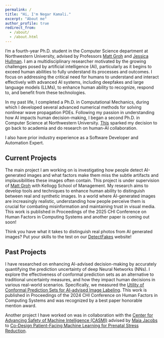 ```yaml
---
permalink: /
title: "Hi, I'm Negar Kamali."
excerpt: "About me"
author_profile: true
redirect_from: 
  - /about/
  - /about.html
---
```

I’m a fourth-year Ph.D. student in the Computer Science department at Northwestern University, advised by Professors [Matt Groh](https://mattgroh.com/) and [Jessica Hullman](http://users.eecs.northwestern.edu/~jhullman/). I am a multidisciplinary researcher motivated by the growing challenges posed by artificial intelligence (AI), particularly as it begins to exceed human abilities to fully understand its processes and outcomes. I focus on addressing the critical need for humans to understand and interact effectively with advanced AI systems, including deepfakes and large language models (LLMs), to enhance human ability to recognize, respond to, and benefit from these technologies.

In my past life, I completed a Ph.D. in Computational Mechanics, during which I developed several advanced numerical methods for solving nonlinear wave propagation PDEs. Following my passion in understanding how AI impacts human decision-making, I began a second Ph.D. in Computer Science at Northwestern University. [This](https://www.sciencedirect.com/science/article/pii/S2589004221006477) sparked my decision to go back to academia and do research on human-AI collaboration.

I also have prior industry experience as a Software Developer and Automation Expert.  

## Current Projects

The main project I am working on is investigating how people detect AI-generated images and what factors make them miss the subtle artifacts and implausibilities these images often contain. This project is under supervision of [Matt Groh](https://mattgroh.com/) with Kellogg School of Management. My research aims to develop tools and techniques to enhance human ability to distinguish between real and synthetic images. In a world where AI-generated images are increasingly realistic, understanding how people perceive them is crucial for combating misinformation and maintaining trust in visual media. This work is published in Proceedings of the 2025 CHI Conference on Human Factors in Computing Systems and another paper is coming out soon! 

Think you have what it takes to distinguish real photos from AI generated images? Put your skills to the test on our [DetectFakes](https://detectfakes.kellogg.northwestern.edu/) website!


## Past Projects

I have researched on enhancing AI-advised decision-making by accurately quantifying the prediction uncertainty of deep Neural Networks (NNs). I explore the effectiveness of conformal prediction sets as an alternative to traditional uncertainty measures, and how they impact human decisions in various real-world scenarios. Specifically, we measured the [Utility of Conformal Prediction Sets for AI-advised Image Labeling](https://arxiv.org/abs/2401.08876). This work is published in Proceedings of the 2024 CHI Conference on Human Factors in Computing Systems and was recognized by a best paper honorable mention award.

Another project I have worked on was in collaboration with the [Center for Advancing Safety of Machine Intelligence (CASMI)](https://casmi.northwestern.edu/) advised by [Maia Jacobs](https://sites.northwestern.edu/nupath/people/) to [Co-Design Patient-Facing Machine Learning for Prenatal Stress Reduction](https://casmi.northwestern.edu/research/projects/prenatal-stress-reduction.html).







